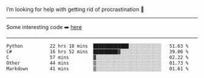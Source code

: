 I’m looking for help with getting rid of procrastination 🤔

-----

Some interesting code :arrow_right: [here](https://github.com/zhen8838/playground)

-----

<!--START_SECTION:waka-->

```txt
Python          22 hrs 18 mins  █████████████░░░░░░░░░░░░   51.63 %
C#              16 hrs 52 mins  █████████▓░░░░░░░░░░░░░░░   39.06 %
C               57 mins         ▓░░░░░░░░░░░░░░░░░░░░░░░░   02.22 %
Other           44 mins         ▒░░░░░░░░░░░░░░░░░░░░░░░░   01.73 %
Markdown        41 mins         ▒░░░░░░░░░░░░░░░░░░░░░░░░   01.61 %
```

<!--END_SECTION:waka-->

<!--
**zhen8838/zhen8838** is a ✨ _special_ ✨ repository because its `README.md` (this file) appears on your GitHub profile.

Here are some ideas to get you started:

- 🔭 I’m currently working on ...
- 🌱 I’m currently learning ...
- 👯 I’m looking to collaborate on ...
 ...
- 💬 Ask me about ...
- 📫 How to reach me: ...
- 😄 Pronouns: ...
- ⚡ Fun fact: ...
-->

